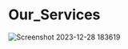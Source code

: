 # Our_Services
![Screenshot 2023-12-28 183619](https://github.com/Debarjitmohanty/Our_Services/assets/91021174/812630da-f833-4ac5-b709-af1a8fef7f05)
